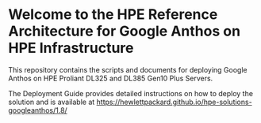 # Welcome to the HPE Reference Architecture for Google Anthos on HPE Infrastructure 

This repository contains the scripts and documents for deploying Google Anthos on HPE Proliant DL325 and DL385 Gen10 Plus Servers.

The Deployment Guide provides detailed instructions on how to deploy the solution and is available at https://hewlettpackard.github.io/hpe-solutions-googleanthos/1.8/
